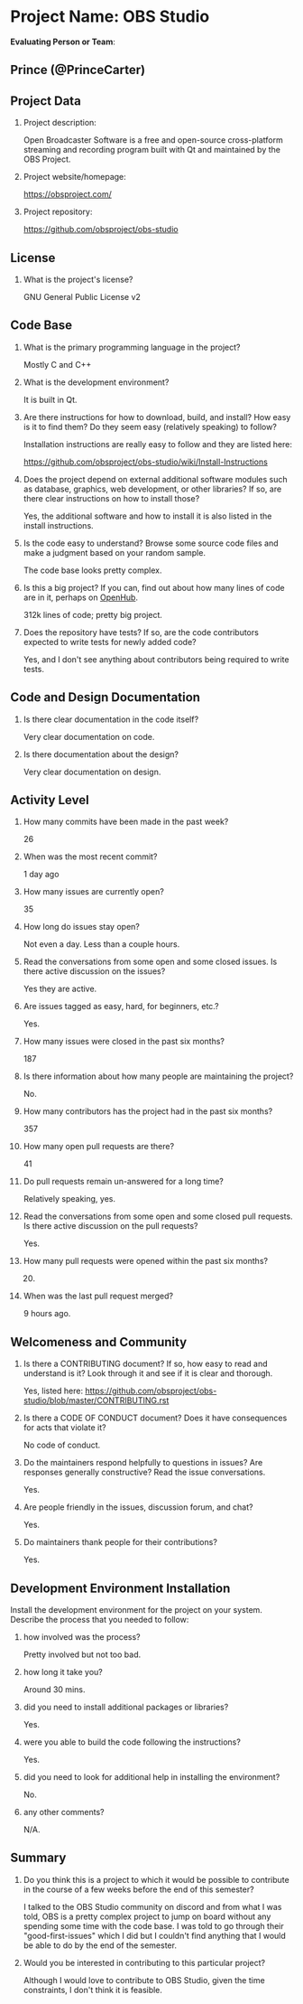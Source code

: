 # Project Name:  OBS Studio



**Evaluating Person or Team**:
<!-- list your first name and github user-name-->
Prince (@PrinceCarter)
---

## Project Data

1. Project description: <br>

	Open Broadcaster Software is a free and open-source cross-platform streaming and recording program built with Qt and maintained by the OBS Project.

1. Project website/homepage:

	https://obsproject.com/

1. Project repository:

	https://github.com/obsproject/obs-studio

## License

1. What is the project's license? <br>

	GNU General Public License v2
	
## Code Base


1. What is the primary programming language in the project?

	Mostly C and C++

1. What is the development environment? <br>

	It is built in Qt.

1. Are there instructions for how to download, build, and install? How easy is it
to find them? Do they seem easy (relatively speaking) to follow? <br>

	Installation instructions are really easy to follow and they are listed here:

	https://github.com/obsproject/obs-studio/wiki/Install-Instructions

1. Does the project depend on external additional software modules such as
database,  graphics, web development, or other libraries? If so, are there clear instructions on how to install those? <br>

	Yes, the additional software and how to install it is also listed in the install instructions.

1. Is the code easy to understand? Browse some source code files and make
a judgment based on your random sample. <br>

	The code base looks pretty complex.

1. Is this a big project? If you can, find out about how many lines of code
are in it, perhaps on [OpenHub](https://www.openhub.net/). <br>

	312k lines of code; pretty big project.

1. Does the repository have tests? If so, are the code contributors expected to write tests for newly added code? <br>

	Yes, and I don't see anything about contributors being required to write tests.

## Code and Design Documentation
1. Is there clear documentation in the code itself? <br>

	Very clear documentation on code.

1. Is there documentation about the design?  <br>

	Very clear documentation on design.

## Activity Level


1. How many commits have been made in the past week? <br>

	26

1. When was the most recent commit? <br>

	1 day ago

1. How many issues are currently open? <br>

	35

1. How long do issues stay open? <br>

	Not even a day. Less than a couple hours.

1. Read the conversations from some open and some closed issues. Is there active discussion on the issues? <br>

	Yes they are active.

1. Are issues tagged as easy, hard, for beginners, etc.? <br>

	Yes.

1. How many issues were closed in the past six months? <br>

	187

1. Is there information about how many people are maintaining the project? <br>

	No.

1. How many contributors has the project had in the past six months? <br>

	357

1. How many open pull requests are there? <br>

	41

1. Do pull requests remain un-answered for a long time? <br>

	Relatively speaking, yes.

1. Read the conversations from some open and some closed pull requests.  Is there active discussion on the pull requests? <br>

	Yes.

1. How many pull requests were opened within the past six months? <br>

	20.

1. When was the last  pull request  merged? <br>

	9 hours ago.

## Welcomeness and Community

1. Is there a CONTRIBUTING document? If so, how easy to read and understand is it?
Look through it and see if it is clear and thorough. <br>

	Yes, listed here: https://github.com/obsproject/obs-studio/blob/master/CONTRIBUTING.rst

1. Is there a CODE OF CONDUCT document? Does it have consequences for acts that
violate it? <br>

	No code of conduct.

1. Do the maintainers respond helpfully to questions in issues?
Are responses generally constructive? Read the issue conversations. <br>

	Yes.

1. Are people friendly in the issues, discussion forum, and chat? <br>

	Yes.

1. Do maintainers thank people for their contributions? <br>

	Yes.

## Development Environment Installation

Install the development environment for the project on your system.
Describe the process that you needed to follow:

1. how involved was the process? <br>

	Pretty involved but not too bad.

1. how long it take you? <br>

	Around 30 mins.

1. did you need to install additional packages or libraries? <br>

	Yes.

1. were you able to build the code following the instructions? <br>

	Yes.

1. did you need to look for additional help in installing the environment? <br>
	
	No.

1. any other comments? <br>

	N/A.



## Summary
1. Do you think  this is a project to which it would be possible to contribute
in the course of a few weeks before the end of this semester? <br>

	I talked to the OBS Studio community on discord and from what I was told, OBS is a pretty complex project to jump on board without any spending some time with the code base. I was told to go through their "good-first-issues" which I did but I couldn't find anything that I would be able to do by the end of the semester.

1. Would you be interested in contributing to this particular project? <br>

	Although I would love to contribute to OBS Studio, given the time constraints, I don't think it is feasible.
